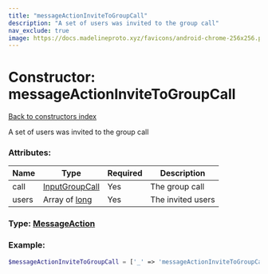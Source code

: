 ```yaml
---
title: "messageActionInviteToGroupCall"
description: "A set of users was invited to the group call"
nav_exclude: true
image: https://docs.madelineproto.xyz/favicons/android-chrome-256x256.png
---
```

# Constructor: messageActionInviteToGroupCall  
[Back to constructors index](/API_docs/constructors/index.html)



A set of users was invited to the group call

### Attributes:

| Name     |    Type       | Required | Description |
|----------|---------------|----------|-------------|
|call|[InputGroupCall](/API_docs/types/InputGroupCall.html) | Yes|The group call|
|users|Array of [long](/API_docs/types/long.html) | Yes|The invited users|



### Type: [MessageAction](/API_docs/types/MessageAction.html)


### Example:

```php
$messageActionInviteToGroupCall = ['_' => 'messageActionInviteToGroupCall', 'call' => InputGroupCall, 'users' => [long, long]];
```  
